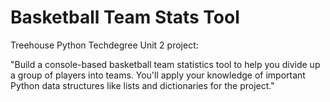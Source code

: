# Basketball Team Stats Tool
Treehouse Python Techdegree Unit 2 project:

"Build a console-based basketball team statistics tool to help you divide up a group of players into teams. You'll apply your knowledge of important Python data structures like lists and dictionaries for the project."